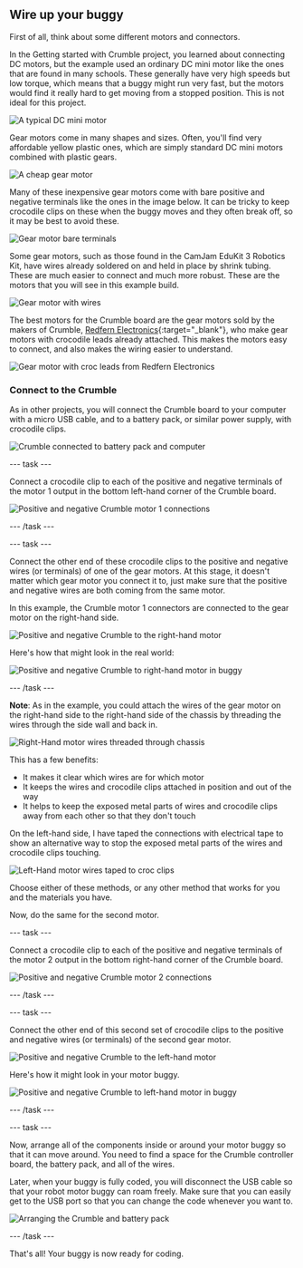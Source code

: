 ## Wire up your buggy

First of all, think about some different motors and connectors.

In the Getting started with Crumble project, you learned about connecting DC motors, but the example used an ordinary DC mini motor like the ones that are found in many schools. These generally have very high speeds but low torque, which means that a buggy might run very fast, but the motors would find it really hard to get moving from a stopped position. This is not ideal for this project.

![A typical DC mini motor](images/wiring_miniMotor.png)

Gear motors come in many shapes and sizes. Often, you'll find very affordable yellow plastic ones, which are simply standard DC mini motors combined with plastic gears.

![A cheap gear motor](images/wiring_gearMotor.png)

Many of these inexpensive gear motors come with bare positive and negative terminals like the ones in the image below. It can be tricky to keep crocodile clips on these when the buggy moves and they often break off, so it may be best to avoid these. 

![Gear motor bare terminals](images/wiring_gearMotorTerminals.png)

Some gear motors, such as those found in the CamJam EduKit 3 Robotics Kit, have wires already soldered on and held in place by shrink tubing. These are much easier to connect and much more robust. These are the motors that you will see in this example build.

![Gear motor with wires](images/wiring_gearMotorWires.png)

The best motors for the Crumble board are the gear motors sold by the makers of Crumble, [Redfern Electronics](https://redfernelectronics.co.uk/product/pair-of-geared-motors/){:target="_blank"}, who make gear motors with crocodile leads already attached. This makes the motors easy to connect, and also makes the wiring easier to understand.

![Gear motor with croc leads from Redfern Electronics](images/wiring_crumbleMotor.png)

### Connect to the Crumble

As in other projects, you will connect the Crumble board to your computer with a micro USB cable, and to a battery pack, or similar power supply, with crocodile clips.

![Crumble connected to battery pack and computer](images/wiring_crumbleConnected-01.png)

--- task ---

Connect a crocodile clip to each of the positive and negative terminals of the motor 1 output in the bottom left-hand corner of the Crumble board.

![Positive and negative Crumble motor 1 connections](images/makeBuggy_crumbleMotor1Output-01.png)

--- /task ---

--- task ---

Connect the other end of these crocodile clips to the positive and negative wires (or terminals) of one of the gear motors. At this stage, it  doesn't matter which gear motor you connect it to, just make sure that the positive and negative wires are both coming from the same motor.

In this example, the Crumble motor 1 connectors are connected to the gear motor on the right-hand side.

![Positive and negative Crumble to the right-hand motor](images/makeBuggy_crumbleMotorRInput-01.png)

Here's how that might look in the real world:

![Positive and negative Crumble to right-hand motor in buggy](images/makeBuggy_crumbleMotorRInputReal.png)

--- /task ---

**Note**: As in the example, you could attach the wires of the gear motor on the right-hand side to the right-hand side of the chassis by threading the wires through the side wall and back in. 

![Right-Hand motor wires threaded through chassis](images/makeBuggy_rightWiresInChassis.png)

This has a few benefits:

+ It makes it clear which wires are for which motor
+ It keeps the wires and crocodile clips attached in position and out of the way
+ It helps to keep the exposed metal parts of wires and crocodile clips away from each other so that they don't touch

On the left-hand side, I have taped the connections with electrical tape to show an alternative way to stop the exposed metal parts of the wires and crocodile clips touching.

![Left-Hand motor wires taped to croc clips](images/makeBuggy_leftWiresTaped.png)

Choose either of these methods, or any other method that works for you and the materials you have.

Now, do the same for the second motor.

--- task ---

Connect a crocodile clip to each of the positive and negative terminals of the motor 2 output in the bottom right-hand corner of the Crumble board.

![Positive and negative Crumble motor 2 connections](images/makeBuggy_crumbleMotor2Output-01.png)

--- /task ---

--- task ---

Connect the other end of this second set of crocodile clips to the positive and negative wires (or terminals) of the second gear motor. 

![Positive and negative Crumble to the left-hand motor](images/makeBuggy_crumbleMotorLInput-01.png)

Here's how it might look in your motor buggy.

![Positive and negative Crumble to left-hand motor in buggy](images/makeBuggy_crumbleMotorLInputReal.png)

--- /task ---

--- task ---

Now, arrange all of the components inside or around your motor buggy so that it can move around. You need to find a space for the Crumble controller board, the battery pack, and all of the wires.

Later, when your buggy is fully coded, you will disconnect the USB cable so that your robot motor buggy can roam freely. Make sure that you can easily get to the USB port so that you can change the code whenever you want to.

![Arranging the Crumble and battery pack](images/makeBuggy_arrangingComponents.png)

--- /task ---

That's all! Your buggy is now ready for coding.

